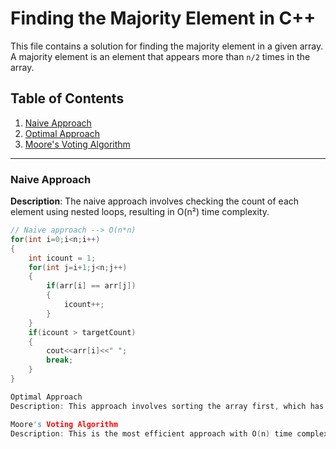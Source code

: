 # Finding the Majority Element in C++

This file contains a solution for finding the majority element in a given array. A majority element is an element that appears more than `n/2` times in the array.

## Table of Contents
1. [Naive Approach](#naive-approach)
2. [Optimal Approach](#optimal-approach)
3. [Moore's Voting Algorithm](#moores-voting-algorithm)

---

### Naive Approach
**Description**: The naive approach involves checking the count of each element using nested loops, resulting in O(n²) time complexity.

```cpp
// Naive approach --> O(n*n)
for(int i=0;i<n;i++)
{
    int icount = 1;
    for(int j=i+1;j<n;j++)
    {
        if(arr[i] == arr[j])
        {
            icount++;
        }
    }
    if(icount > targetCount)
    {
        cout<<arr[i]<<" ";
        break;
    }
}

Optimal Approach
Description: This approach involves sorting the array first, which has a time complexity of O(n log n). After sorting, the majority element can be found by counting the frequency of elements.

Moore's Voting Algorithm
Description: This is the most efficient approach with O(n) time complexity and O(1) space complexity. It involves using a voting mechanism to find a potential majority candidate.


